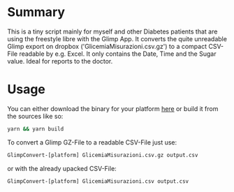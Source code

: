 # Summary

This is a tiny script mainly for myself and other Diabetes patients that are using the freestyle libre with the Glimp App. It converts the quite unreadable Glimp export on dropbox ('GlicemiaMisurazioni.csv.gz') to a compact CSV-File readable by e.g. Excel. It only contains the Date, Time and the Sugar value. Ideal for reports to the doctor.

# Usage

You can either download the binary for your platform [here](https://github.com/meilhard/glimp-convert/releases) or build it from the sources like so:

```bash
yarn && yarn build
```

To convert a Glimp GZ-File to a readable CSV-File just use:

```bash
GlimpConvert-[platform] GlicemiaMisurazioni.csv.gz output.csv
```

or with the already upacked CSV-File:

```bash
GlimpConvert-[platform] GlicemiaMisurazioni.csv output.csv
```
